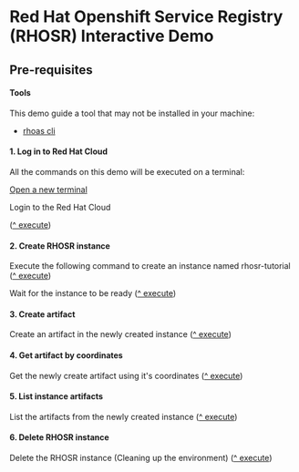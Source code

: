 # Red Hat Openshift Service Registry (RHOSR) Interactive Demo

## Pre-requisites

#### Tools

This demo guide a tool that may not be installed in your machine:
* [rhoas cli](https://github.com/redhat-developer/app-services-cli)

#### 1. Log in to Red Hat Cloud

All the commands on this demo will be executed on a terminal:

[Open a new terminal](didact://?commandId=workbench.action.terminal.new)

Login to the Red Hat Cloud

([^ execute](didact://?commandId=vscode.didact.sendNamedTerminalAString&text=newTerminal$$rhoas%20login))

#### 2. Create RHOSR instance

Execute the following command to create an instance named rhosr-tutorial
 ([^ execute](didact://?commandId=vscode.didact.sendNamedTerminalAString&text=newTerminal$$rhoas%20service-registry%20create%20--name%20rhosr-tutorial%0A))

Wait for the instance to be ready ([^ execute](didact://?commandId=vscode.didact.sendNamedTerminalAString&text=newTerminal$$./wait_instance.sh))

#### 3. Create artifact

Create an artifact in the newly created instance ([^ execute](didact://?commandId=vscode.didact.sendNamedTerminalAString&text=newTerminal$$rhoas%20service-registry%20artifact%20create%20--type=OPENAPI%20--artifact-id=SmokeArtifact%20--file=oai.json))

#### 4. Get artifact by coordinates

Get the newly create artifact using it's coordinates ([^ execute](didact://?commandId=vscode.didact.sendNamedTerminalAString&text=newTerminal$$rhoas%20service-registry%20artifact%20get%20--artifact-id=SmokeArtifact))

#### 5. List instance artifacts

List the artifacts from the newly created instance ([^ execute](didact://?commandId=vscode.didact.sendNamedTerminalAString&text=newTerminal$$rhoas%20service-registry%20artifact%20list))

#### 6. Delete RHOSR instance

Delete the RHOSR instance (Cleaning up the environment) ([^ execute](didact://?commandId=vscode.didact.sendNamedTerminalAString&text=newTerminal$$rhoas%20service-registry%20delete%20--yes))
